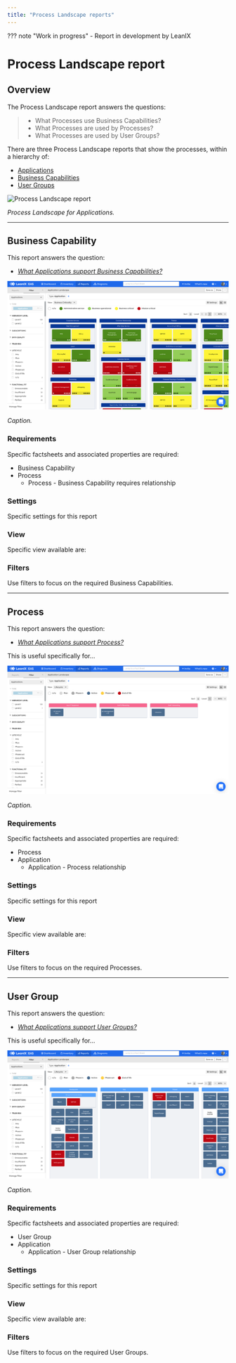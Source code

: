 ```yaml
---
title: "Process Landscape reports"
---
```


??? note "Work in progress"
    - Report in development by LeanIX

# Process Landscape report

## Overview

The Process Landscape report answers the questions:

>- What Processes use Business Capabilities?
>- What Processes are used by  Processes?
>- What Processes are used by  User Groups?

There are three Process Landscape reports that show the processes, within a hierarchy of:

- [Applications](#applications) 
- [Business Capabilities](#business-capability)
- [User Groups](#user-group)

![Process Landscape report](../assets/images/process-landscape-app.png)

*Process Landscape for Applications.*

--- 

## Business Capability

This report answers the question:

- *[What Applications support Business Capabilities?](../questions/#business-capability)*

![Application Landscape report](../assets/images/application-landscape-bc-criticality.png)

*Caption.*

### Requirements

Specific factsheets and associated properties are required:

- Business Capability 
- Process
    - Process - Business Capability requires relationship

<!--    
#### Tags 

Specific tags are required for this report.

#### Other requirements

No other requirements
-->

### Settings

Specific settings for this report 

### View

Specific view available are: 

### Filters

Use filters to focus on the required Business Capabilities.

--- 

## Process
This report answers the question:

- *[What Applications support Process?](../questions/#process)*

This is useful specifically for... 

![Application Landscape report](../assets/images/application-landscape-process-lifecycle.png)

*Caption.*

### Requirements

Specific factsheets and associated properties are required:

- Process 
- Application
    - Application - Process relationship

### Settings

Specific settings for this report 

### View

Specific view available are: 

### Filters

Use filters to focus on the required Processes.

--- 

## User Group 

This report answers the question:

- *[What Applications support User Groups?](../questions/#user-groups)*

This is useful specifically for... 

![Application Landscape report](../assets/images/application-landscape-ug-lifecycle.png)

*Caption.*

### Requirements

Specific factsheets and associated properties are required:

- User Group 
- Application
    - Application - User Group relationship

### Settings

Specific settings for this report 

### View

Specific view available are: 

### Filters

Use filters to focus on the required User Groups.
